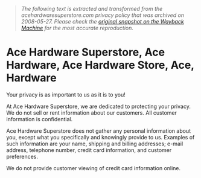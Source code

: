 > *The following text is extracted and transformed from the acehardwaresuperstore.com privacy policy that was archived on 2008-05-27. Please check the [original snapshot on the Wayback Machine](https://web.archive.org/web/20080527151937id_/http%3A//www.acehardwaresuperstore.com/privacy.php) for the most accurate reproduction.*

# Ace Hardware Superstore, Ace Hardware, Ace Hardware Store, Ace, Hardware

Your privacy is as important to us as it is to you!

At Ace Hardware Superstore, we are dedicated to protecting your privacy. We do not sell or rent information about our customers. All customer information is confidential.

Ace Hardware Superstore does not gather any personal information about you, except what you specifically and knowingly provide to us. Examples of such information are your name, shipping and billing addresses; e-mail address, telephone number, credit card information, and customer preferences.

We do not provide customer viewing of credit card information online.
